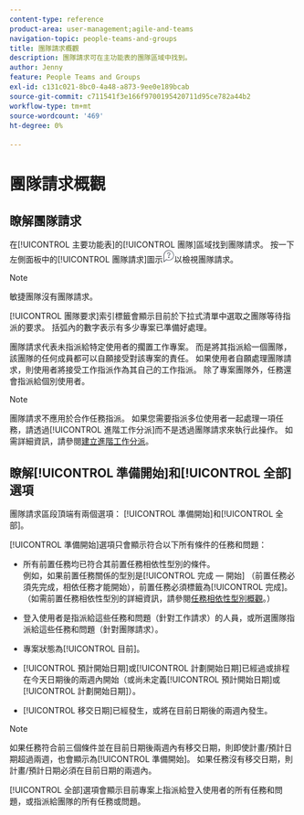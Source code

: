 ```yaml
---
content-type: reference
product-area: user-management;agile-and-teams
navigation-topic: people-teams-and-groups
title: 團隊請求概觀
description: 團隊請求可在主功能表的團隊區域中找到。
author: Jenny
feature: People Teams and Groups
exl-id: c131c021-8bc0-4a48-a873-9ee0e189bcab
source-git-commit: c711541f3e166f9700195420711d95ce782a44b2
workflow-type: tm+mt
source-wordcount: '469'
ht-degree: 0%

---
```


# 團隊請求概觀

## 瞭解團隊請求

在[!UICONTROL 主要功能表]的[!UICONTROL 團隊]區域找到團隊請求。 按一下左側面板中的[!UICONTROL 團隊請求]圖示![請求圖示](assets/request-icon.png)以檢視團隊請求。

>[!NOTE]
>
>敏捷團隊沒有團隊請求。

[!UICONTROL 團隊要求]索引標籤會顯示目前於下拉式清單中選取之團隊等待指派的要求。 括弧內的數字表示有多少專案已準備好處理。

團隊請求代表未指派給特定使用者的擱置工作專案。 而是將其指派給一個團隊，該團隊的任何成員都可以自願接受對該專案的責任。 如果使用者自願處理團隊請求，則使用者將接受工作指派作為其自己的工作指派。 除了專案團隊外，任務還會指派給個別使用者。

>[!NOTE]
>
>團隊請求不應用於合作任務指派。 如果您需要指派多位使用者一起處理一項任務，請透過[!UICONTROL 進階工作分派]而不是透過團隊請求來執行此操作。 如需詳細資訊，請參閱[建立進階工作分派](../../manage-work/tasks/assign-tasks/create-advanced-assignments.md)。

## 瞭解[!UICONTROL 準備開始]和[!UICONTROL 全部]選項

團隊請求區段頂端有兩個選項： [!UICONTROL 準備開始]和[!UICONTROL 全部]。

[!UICONTROL 準備開始]選項只會顯示符合以下所有條件的任務和問題：

* 所有前置任務均已符合其前置任務相依性型別的條件。\
  例如，如果前置任務關係的型別是[!UICONTROL 完成 — 開始] （前置任務必須先完成，相依任務才能開始），前置任務必須標籤為[!UICONTROL 完成]。 （如需前置任務相依性型別的詳細資訊，請參閱[任務相依性型別概觀](../../manage-work/tasks/use-prdcssrs/task-dependency-types.md)。）

* 登入使用者是指派給這些任務和問題（針對工作請求）的人員，或所選團隊指派給這些任務和問題（針對團隊請求）。
* 專案狀態為[!UICONTROL 目前]。
* [!UICONTROL 預計開始日期]或[!UICONTROL 計劃開始日期]已經過或排程在今天日期後的兩週內開始（或尚未定義[!UICONTROL 預計開始日期]或[!UICONTROL 計劃開始日期]）。
* [!UICONTROL 移交日期]已經發生，或將在目前日期後的兩週內發生。

>[!NOTE]
>
>如果任務符合前三個條件並在目前日期後兩週內有移交日期，則即使計畫/預計日期超過兩週，也會顯示為[!UICONTROL 準備開始]。 如果任務沒有移交日期，則計畫/預計日期必須在目前日期的兩週內。

[!UICONTROL 全部]選項會顯示目前專案上指派給登入使用者的所有任務和問題，或指派給團隊的所有任務或問題。
